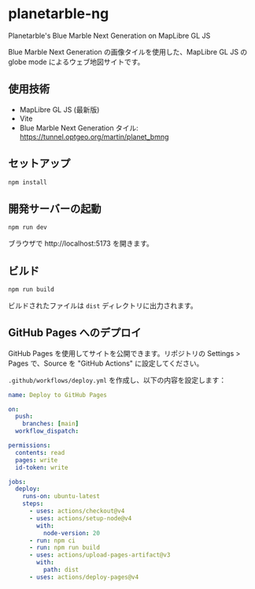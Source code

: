 # planetarble-ng
Planetarble's Blue Marble Next Generation on MapLibre GL JS

Blue Marble Next Generation の画像タイルを使用した、MapLibre GL JS の globe mode によるウェブ地図サイトです。

## 使用技術

- MapLibre GL JS (最新版)
- Vite
- Blue Marble Next Generation タイル: https://tunnel.optgeo.org/martin/planet_bmng

## セットアップ

```bash
npm install
```

## 開発サーバーの起動

```bash
npm run dev
```

ブラウザで http://localhost:5173 を開きます。

## ビルド

```bash
npm run build
```

ビルドされたファイルは `dist` ディレクトリに出力されます。

## GitHub Pages へのデプロイ

GitHub Pages を使用してサイトを公開できます。リポジトリの Settings > Pages で、Source を "GitHub Actions" に設定してください。

`.github/workflows/deploy.yml` を作成し、以下の内容を設定します：

```yaml
name: Deploy to GitHub Pages

on:
  push:
    branches: [main]
  workflow_dispatch:

permissions:
  contents: read
  pages: write
  id-token: write

jobs:
  deploy:
    runs-on: ubuntu-latest
    steps:
      - uses: actions/checkout@v4
      - uses: actions/setup-node@v4
        with:
          node-version: 20
      - run: npm ci
      - run: npm run build
      - uses: actions/upload-pages-artifact@v3
        with:
          path: dist
      - uses: actions/deploy-pages@v4
```
